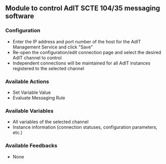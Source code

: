 ## Module to control AdIT SCTE 104/35 messaging software

### Configuration
* Enter the IP address and port number of the host for the AdIT Management Service and click "Save"
* Re-open the configuration/edit connection page and select the desired AdIT channel to control
* Independent connections will be maintained for all AdIT instances registered to the selected channel

### Available Actions
* Set Variable Value
* Evaluate Messaging Rule

### Available Variables
* All variables of the selected channel
* Instance information (connection statuses, configuration parameters, etc.)

### Available Feedbacks
* None

